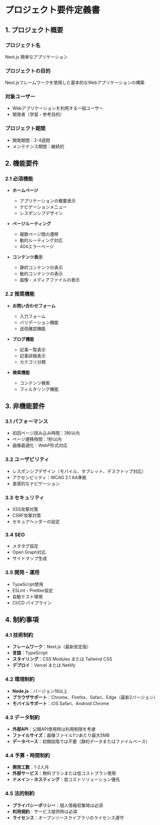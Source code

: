 # プロジェクト要件定義書

## 1. プロジェクト概要

### プロジェクト名
Next.js 簡単なアプリケーション

### プロジェクトの目的
Next.jsフレームワークを使用した基本的なWebアプリケーションの構築

### 対象ユーザー
- Webアプリケーションを利用する一般ユーザー
- 開発者（学習・参考目的）

### プロジェクト期間
- 開発期間：2-4週間
- メンテナンス期間：継続的

## 2. 機能要件

### 2.1 必須機能
- **ホームページ**
  - アプリケーションの概要表示
  - ナビゲーションメニュー
  - レスポンシブデザイン

- **ページルーティング**
  - 複数ページ間の遷移
  - 動的ルーティング対応
  - 404エラーページ

- **コンテンツ表示**
  - 静的コンテンツの表示
  - 動的コンテンツの表示
  - 画像・メディアファイルの表示

### 2.2 推奨機能
- **お問い合わせフォーム**
  - 入力フォーム
  - バリデーション機能
  - 送信確認機能

- **ブログ機能**
  - 記事一覧表示
  - 記事詳細表示
  - カテゴリ分類

- **検索機能**
  - コンテンツ検索
  - フィルタリング機能

## 3. 非機能要件

### 3.1 パフォーマンス
- 初回ページ読み込み時間：3秒以内
- ページ遷移時間：1秒以内
- 画像最適化：WebP形式対応

### 3.2 ユーザビリティ
- レスポンシブデザイン（モバイル、タブレット、デスクトップ対応）
- アクセシビリティ：WCAG 2.1 AA準拠
- 直感的なナビゲーション

### 3.3 セキュリティ
- XSS攻撃対策
- CSRF攻撃対策
- セキュアヘッダーの設定

### 3.4 SEO
- メタタグ設定
- Open Graph対応
- サイトマップ生成

### 3.5 開発・運用
- TypeScript使用
- ESLint・Prettier設定
- 自動テスト環境
- CI/CD パイプライン

## 4. 制約事項

### 4.1 技術制約
- **フレームワーク**：Next.js（最新安定版）
- **言語**：TypeScript
- **スタイリング**：CSS Modules または Tailwind CSS
- **デプロイ**：Vercel または Netlify

### 4.2 環境制約
- **Node.js**：バージョン18以上
- **ブラウザサポート**：Chrome、Firefox、Safari、Edge（最新2バージョン）
- **モバイルサポート**：iOS Safari、Android Chrome

### 4.3 データ制約
- **外部API**：公開API使用時は利用制限を考慮
- **ファイルサイズ**：画像ファイル1つあたり最大5MB
- **データベース**：初期段階では不要（静的データまたはファイルベース）

### 4.4 予算・時間制約
- **開発工数**：1-2人月
- **外部サービス**：無料プランまたは低コストプラン使用
- **ドメイン・ホスティング**：低コストソリューション優先

### 4.5 法的制約
- **プライバシーポリシー**：個人情報収集時は必須
- **利用規約**：サービス提供時は必須
- **ライセンス**：オープンソースライブラリのライセンス遵守